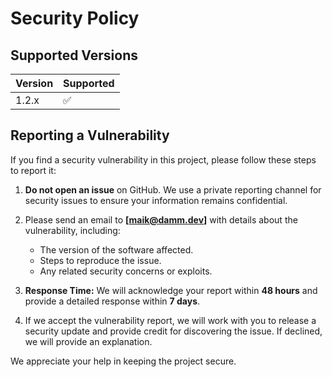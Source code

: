 # Security Policy

## Supported Versions

| Version | Supported          |
| ------- | ------------------ |
| 1.2.x   | :white_check_mark: |

## Reporting a Vulnerability

If you find a security vulnerability in this project, please follow these
steps to report it:

1. **Do not open an issue** on GitHub. We use a private reporting channel for
   security issues to ensure your information remains confidential.
   
2. Please send an email to **[maik@damm.dev]** with details about the
   vulnerability, including:
   - The version of the software affected.
   - Steps to reproduce the issue.
   - Any related security concerns or exploits.

3. **Response Time:** We will acknowledge your report within **48 hours** and provide a
   detailed response within **7 days**. 

4. If we accept the vulnerability report, we will work with you to release a
   security update and provide credit for discovering the issue. If declined,
   we will provide an explanation.

We appreciate your help in keeping the project secure.
